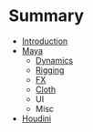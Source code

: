 # Summary

* [Introduction](README.md)
* [Maya](maya.md)
   * [Dynamics](maya/dynamics.md)
   * [Rigging](maya/rigging.md)
   * [FX](maya/fx.md)
   * [Cloth](maya/cloth.md)
   * UI
   * Misc
* [Houdini](houdini.md)

